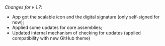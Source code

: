 _Changes for v 1.7_:
- App got the scalable icon and the digital signature (only self-signed for now);
- Applied some updates for core assemblies;
- Updated internal mechanism of checking for updates (applied compatibility with new GitHub theme)
